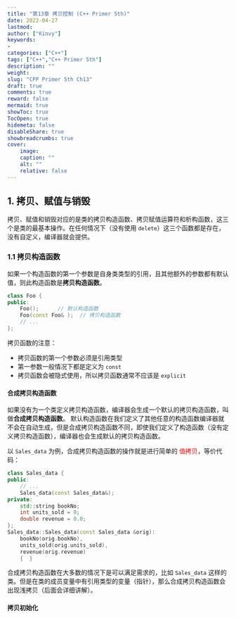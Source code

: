 ```yaml
---
title: "第13章 拷贝控制 (C++ Primer 5th)"
date: 2022-04-27
lastmod: 
author: ["Kinvy"]
keywords: 
- 
categories: ["C++"]
tags: ["C++","C++ Primer 5th"]
description: ""
weight:
slug: "CPP Primer 5th Ch13"
draft: true 
comments: true
reward: false 
mermaid: true 
showToc: true 
TocOpen: true 
hidemeta: false 
disableShare: true 
showbreadcrumbs: true 
cover:
    image: 
    caption: "" 
    alt: ""
    relative: false
---
```







## 1. 拷贝、赋值与销毁

拷贝、赋值和销毁对应的是类的拷贝构造函数、拷贝赋值运算符和析构函数，这三个是类的最基本操作。在任何情况下（没有使用 `delete`）这三个函数都是存在，没有自定义，编译器就会提供。



### 1.1 拷贝构造函数

如果一个构造函数的第一个参数是自身类类型的引用，且其他额外的参数都有默认值，则此构造函数是**拷贝构造函数**。

```cpp
class Foo {
public:
    Foo();		// 默认构造函数
    Foo(const Foo& );  // 拷贝构造函数
    // ...
};
```

拷贝函数的注意：

- 拷贝函数的第一个参数必须是引用类型
- 第一参数一般情况下都是定义为 `const`
- 拷贝函数会被隐式使用，所以拷贝函数通常不应该是 `explicit`



#### 合成拷贝构造函数

如果没有为一个类定义拷贝构造函数，编译器会生成一个默认的拷贝构造函数，叫做**合成拷贝构造函数**。 默认构造函数在我们定义了其他任意的构造函数编译器就不会在自动生成，但是合成拷贝构造函数不同，即使我们定义了构造函数（没有定义拷贝构造函数），编译器也会生成默认的拷贝构造函数。

以 `Sales_data` 为例，合成拷贝构造函数的操作就是进行简单的 <span style="color:red">值拷贝</span>，等价代码：

```cpp
class Sales_data {
public:
    // ...
    Sales_data(const Sales_data&);
private:
    std::string bookNo;
    int units_sold = 0;
    double revenue = 0.0;
};
Sales_data::Sales_data(const Sales_data &orig):
	bookNo(orig.bookNo),
	units_sold(orig.units_sold),
	revenue(orig.revenue)
    {  }
```

合成拷贝构造函数在大多数的情况下是可以满足需求的，比如 `Sales_data` 这样的类。但是在类的成员变量中有引用类型的变量（指针），那么合成拷贝构造函数会出现浅拷贝（后面会详细讲解）。



#### 拷贝初始化






